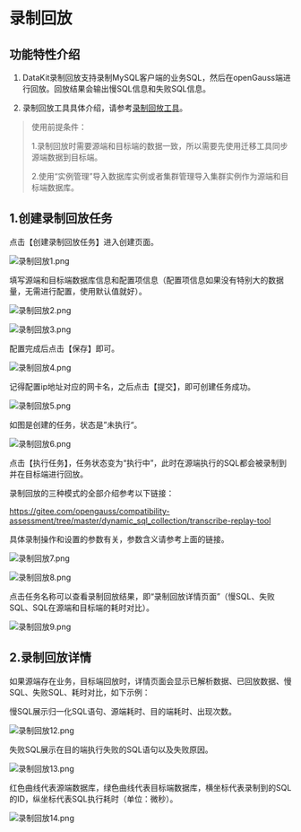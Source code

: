 # 录制回放

## 功能特性介绍

1. DataKit录制回放支持录制MySQL客户端的业务SQL，然后在openGauss端进行回放。回放结果会输出慢SQL信息和失败SQL信息。

2. 录制回放工具具体介绍，请参考[录制回放工具](../../../DataMigrationGuide/录制回放工具.md)。

> 使用前提条件：
>
> 1.录制回放时需要源端和目标端的数据一致，所以需要先使用迁移工具同步源端数据到目标端。
>
> 2.使用“实例管理”导入数据库实例或者集群管理导入集群实例作为源端和目标端数据库。

## 1.创建录制回放任务

点击【创建录制回放任务】进入创建页面。

![录制回放1.png](figures/录制回放1.png)

填写源端和目标端数据库信息和配置项信息（配置项信息如果没有特别大的数据量，无需进行配置，使用默认值就好）。

![录制回放2.png](figures/录制回放2.png)

![录制回放3.png](figures/录制回放3.png)

配置完成后点击【保存】即可。

![录制回放4.png](figures/录制回放4.png)

记得配置ip地址对应的网卡名，之后点击【提交】，即可创建任务成功。

![录制回放5.png](figures/录制回放5.png)

如图是创建的任务，状态是”未执行“。

![录制回放6.png](figures/录制回放6.png)

点击【执行任务】，任务状态变为“执行中”，此时在源端执行的SQL都会被录制到并在目标端进行回放。

录制回放的三种模式的全部介绍参考以下链接：

https://gitee.com/opengauss/compatibility-assessment/tree/master/dynamic_sql_collection/transcribe-replay-tool

具体录制操作和设置的参数有关，参数含义请参考上面的链接。

![录制回放7.png](figures/录制回放7.png)

![录制回放8.png](figures/录制回放8.png)

点击任务名称可以查看录制回放结果，即“录制回放详情页面”（慢SQL、失败SQL、SQL在源端和目标端的耗时对比）。

![录制回放9.png](figures/录制回放9.png)

## 2.录制回放详情

如果源端存在业务，目标端回放时，详情页面会显示已解析数据、已回放数据、慢SQL、失败SQL、耗时对比，如下示例：

慢SQL展示归一化SQL语句、源端耗时、目的端耗时、出现次数。

![录制回放12.png](figures/录制回放10.png)

失败SQL展示在目的端执行失败的SQL语句以及失败原因。

![录制回放13.png](figures/录制回放11.png)

红色曲线代表源端数据库，绿色曲线代表目标端数据库，横坐标代表录制到的SQL的ID，纵坐标代表SQL执行耗时（单位：微秒）。

![录制回放14.png](figures/录制回放12.png)

